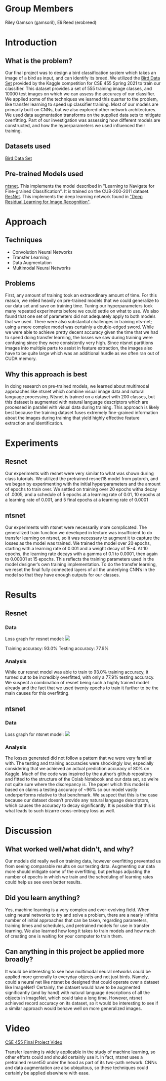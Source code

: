 # Group Members
Riley Gamson (gamsoril), Eli Reed (erobreed)

# Introduction

## What is the problem?
Our final project was to design a bird classification system which takes an image of a bird as input, and can identify its breed. We utilized the [Bird Data Set](https://www.kaggle.com/c/birds21sp/data) provided by the Kaggle competition for CSE 455 Spring 2021 to train our classifier. This dataset provides a set of 555 training image classes, and 10000 test images on which we can assess the accuracy of our classifier. We applied some of the techniques we learned this quarter to the problem, like transfer learning to speed up classifier training. Most of our models are primarily built on CNNs, but we also explored other network architectures. We used data augmentation transforms on the supplied data sets to mitigate overfitting. Part of our investigation was assessing how different models are constructed, and how the hyperparameters we used influenced their training.

## Datasets used
[Bird Data Set](https://www.kaggle.com/c/birds21sp/data)

## Pre-trained Models used
[ntsnet](https://pytorch.org/hub/nicolalandro_ntsnet-cub200_ntsnet/). This implements the model described in "Learning to Navigate for Fine-grained Classification". It is trained on the CUB-200-2011 dataset.
[ResNet](https://pytorch.org/hub/pytorch_vision_resnet/). This implements the deep learning network found in ["Deep Residual Learning for Image Recognition"](https://pytorch.org/hub/pytorch_vision_resnet/).


# Approach
## Techniques
* Convolution Neural Networks
* Transfer Learning
* Data Augmentation
* Multimodal Neural Networks
## Problems
First, any amount of training took an extraordinary amount of time. For this reason, we relied heavily on pre-trained models that we could generalize to our data set and save on training time. Tuning our hyperparameters took many repeated experiments before we could settle on what to use. We also found that one set of parameters did not adequately apply to both models that we used. There were also substantial challenges in training nts-net; using a more complex model was certainly a double-edged sword. While we were able to achieve pretty decent accuracy given the time that we had to spend doing transfer learning, the losses we saw during training were confusing since they were consistently very high. Since ntsnet partitions images into multiple parts to assist in feature extraction, the images also have to be quite large which was an additional hurdle as we often ran out of CUDA memory.

## Why this approach is best
In doing research on pre-trained models, we learned about multimodal approaches like ntsnet which combine visual image data and natural language processing. Ntsnet is trained on a dataset with 200 classes, but this dataset is augmented with natural language descriptors which are processed in parallel with visual data during training. This approach is likely best because the training dataset fuses extremely fine-grained information about the images during training that yield highly effective feature extraction and identification. 

# Experiments
## Resnet
Our experiments with resnet were very similar to what was shown during class tutorials. We utilized the pretrained resnet18 model from pytorch, and we began by experimenting with the initial hyperparameters and the amount of epochs to train over. We settled on training over 20 epochs witha decay of .0005, and a schedule of 5 epochs at a learning rate of 0.01, 10 epochs at a learning rate of 0.001, and 5 final epochs at a learning rate of 0.0001
## ntsnet
Our experiments with ntsnet were necessarily more complicated. The generalized train function we developed in lecture was insufficient to do transfer learning on ntsnet, so it was necessary to augment it to capture the losses as the model was trained. We trained the model over 20 epochs, starting with a learning rate of 0.001 and a weight decay of 1E-4. At 10 epochs, the learning rate decays with a gamma of 0.1 to 0.0001, then again to 0.00001 at 15 epochs. This reflects the training parameters used in the model designer’s own training implementation. To do the transfer learning, we reset the final fully connected layers of all the underlying CNN’s in the model so that they have enough outputs for our classes.  

# Results
## Resnet
### Data
Loss graph for resnet model:
![](resnet.png)

Training accuracy: 93.0%
Testing accuracy: 77.9%
### Analysis
While our resnet model was able to train to 93.0% training accuracy, it turned out to be incredibly overfitted, with only a 77.9% testing accuracy. We suspect a combination of resnet being such a highly trained model already and the fact that we used twenty epochs to train it further to be the main causes for this overfitting.
## ntsnet
### Data
Loss graph for ntsnet model:
![](ntsnet.png)

### Analysis
The losses generated did not follow a pattern that we were very familiar with. The testing and training accuracies were shockingly low, especially considering that we achieved an actual prediction accuracy of 80% on Kaggle. Much of the code was inspired by the author’s github repository and fitted to the structure of the Colab Notebook and our data set, so we’re not quite sure where the discrepancy is. The paper which this model is based on claims a testing accuracy of ~96% so our model vastly underperforms relative to that benchmark. We suspect that this is the case because our dataset doesn’t provide any natural language descriptors, which causes the accuracy to decay significantly. It is possible that this is what leads to such bizarre cross-entropy loss as well.

# Discussion
## What worked well/what didn't, and why?
Our models did really well on training data, however overfitting prevented us from seeing comparable results on our testing data. Augmenting our data more should mitigate some of the overfitting, but perhaps adjusting the number of epochs in which we train and the scheduling of learning rates could help us see even better results.
## Did you learn anything?
Yes, machine learning is a very complex and ever-evolving field. When using neural networks to try and solve a problem, there are a nearly infinite number of initial approaches that can be taken, regarding parameters, training times and schedules, and pretrained models for use in transfer learning. We also learned how long it takes to train models and how much of creating one is waiting for your computer to train them.
## Can anything in this project be applied more broadly?
It would be interesting to see how multimodal neural networks could be applied more generally to everyday objects and not just birds. Namely, could a neural net like ntsnet be designed that could operate over a dataset like ImageNet? Certainly, the dataset would have to be augmented significantly (and by hand) with natural language descriptions of all the objects in ImageNet, which could take a long time. However, ntsnet achieved record accuracy on its dataset, so it would be interesting to see if a similar approach would behave well on more generalized images.

# Video
[CSE 455 Final Project Video](https://youtu.be/XuMRysdbwEU)

Transfer learning is widely applicable in the study of machine learning, so other efforts could and should certainly use it. In fact, ntsnet uses a pretrained resnet50 under the hood as part of its two-path network. CNNs and data augmentation are also ubiquitous, so these techniques could certainly be applied elsewhere with ease.